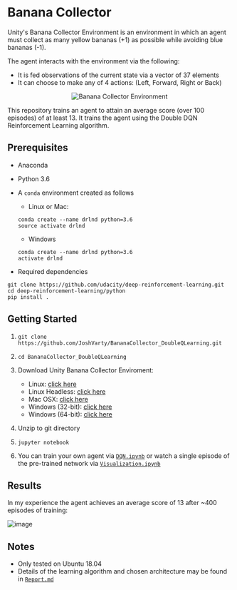 # Banana Collector

Unity's Banana Collector Environment is an environment in which an agent must collect as many yellow bananas (+1) as possible while avoiding blue bananas (-1). 

The agent interacts with the environment via the following:
 - It is fed observations of the current state via a vector of 37 elements
 - It can choose to make any of 4 actions: (Left, Forward, Right or Back)

<center>  

![Banana Collector Environment](https://user-images.githubusercontent.com/10624937/42135619-d90f2f28-7d12-11e8-8823-82b970a54d7e.gif)

</center>

This repository trains an agent to attain an average score (over 100 episodes) of at least 13. It trains the agent using the Double DQN Reinforcement Learning algorithm.

## Prerequisites

- Anaconda
- Python 3.6
- A `conda` environment created as follows

  - Linux or Mac:
  ```
  conda create --name drlnd python=3.6
  source activate drlnd 
  ```

  - Windows
  ```
  conda create --name drlnd python=3.6 
  activate drlnd
  ```

- Required dependencies

```
git clone https://github.com/udacity/deep-reinforcement-learning.git
cd deep-reinforcement-learning/python
pip install .
```
 
  

## Getting Started
1. `git clone https://github.com/JoshVarty/BananaCollector_DoubleQLearning.git`
2. `cd BananaCollector_DoubleQLearning`
2. Download Unity Banana Collector Enviroment:
   - Linux: [click here](https://s3-us-west-1.amazonaws.com/udacity-drlnd/P1/Banana/Banana_Linux.zip)
   - Linux Headless: [click here](https://s3-us-west-1.amazonaws.com/udacity-drlnd/P1/Banana/Banana.app.zip)
   - Mac OSX: [click here]()
   - Windows (32-bit): [click here](https://s3-us-west-1.amazonaws.com/udacity-drlnd/P1/Banana/Banana_Windows_x86.zip)
   - Windows (64-bit): [click here](https://s3-us-west-1.amazonaws.com/udacity-drlnd/P1/Banana/Banana_Windows_x86_64.zip)

3. Unzip to git directory
4. `jupyter notebook`
5. You can train your own agent via [`DQN.ipynb`](https://github.com/JoshVarty/BananaCollector_DoubleQLearning/blob/master/DQN.ipynb) or watch a single episode of the pre-trained network via [`Visualization.ipynb`](https://github.com/JoshVarty/BananaCollector_DoubleQLearning/blob/master/Visualization.ipynb)


## Results

In my experience the agent achieves an average score of 13 after ~400 episodes of training:

![image](https://user-images.githubusercontent.com/1249087/46922119-794d7000-cfd2-11e8-962f-1bad16917e37.png)



## Notes
 - Only tested on Ubuntu 18.04
 - Details of the learning algorithm and chosen architecture may be found in [`Report.md`](https://github.com/JoshVarty/BananaCollector_DoubleQLearning/blob/master/Report.md)